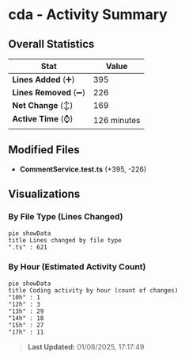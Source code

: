 # cda - Activity Summary 

## Overall Statistics

| Stat                   | Value                                                             |
| ---------------------- | ----------------------------------------------------------------- |
| **Lines Added** (➕)   | 395                                          |
| **Lines Removed** (➖) | 226                                        |
| **Net Change** (↕)    | 169                |
| **Active Time** (⌚)   | 126 minutes |


## Modified Files
- **CommentService.test.ts** (+395, -226)

## Visualizations

### By File Type (Lines Changed)

```mermaid
pie showData
title Lines changed by file type
".ts" : 621
```

### By Hour (Estimated Activity Count)

```mermaid
pie showData
title Coding activity by hour (count of changes)
"10h" : 1
"12h" : 3
"13h" : 29
"14h" : 18
"15h" : 27
"17h" : 11
```


> **Last Updated:** 01/08/2025, 17:17:49
